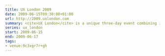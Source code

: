 ```yaml
---
title: UX London 2009
date: 2009-06-15T09:30:00+01:00
url: http://2009.uxlondon.com
summary: <cite>UX London</cite> is a unique three-day event combining inspirational talks with in-depth workshops presented by some of the industry's biggest names.
series: ux_london
start: 2009-06-15
end: 2009-06-17
tags:
- venue:9c3xgr7r+gh
---
```

